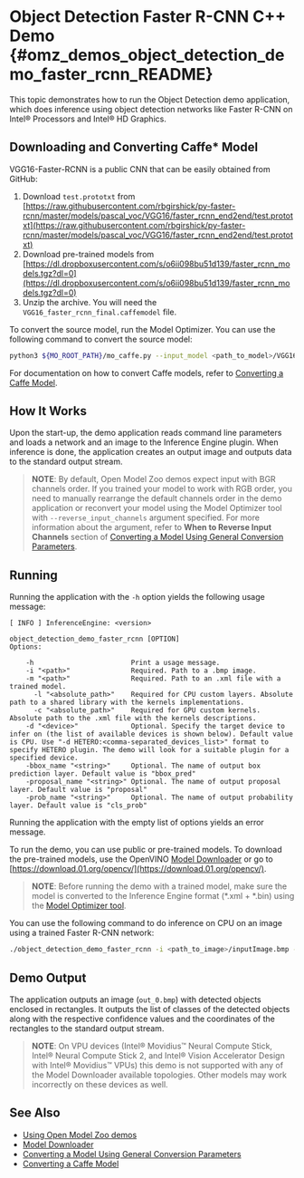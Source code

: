 # Object Detection Faster R-CNN C++ Demo {#omz_demos_object_detection_demo_faster_rcnn_README}

This topic demonstrates how to run the Object Detection demo application, which does inference using object detection
networks like Faster R-CNN on Intel® Processors and Intel® HD Graphics.

## Downloading and Converting Caffe* Model
VGG16-Faster-RCNN is a public CNN that can be easily obtained from GitHub:

1. Download <code>test.prototxt</code> from [https://raw.githubusercontent.com/rbgirshick/py-faster-rcnn/master/models/pascal_voc/VGG16/faster_rcnn_end2end/test.prototxt](https://raw.githubusercontent.com/rbgirshick/py-faster-rcnn/master/models/pascal_voc/VGG16/faster_rcnn_end2end/test.prototxt)
2. Download pre-trained models from [https://dl.dropboxusercontent.com/s/o6ii098bu51d139/faster_rcnn_models.tgz?dl=0](https://dl.dropboxusercontent.com/s/o6ii098bu51d139/faster_rcnn_models.tgz?dl=0)
3. Unzip the archive. You will need the <code>VGG16_faster_rcnn_final.caffemodel</code> file.

To convert the source model, run the Model Optimizer.
You can use the following command to convert the source model:
```sh
python3 ${MO_ROOT_PATH}/mo_caffe.py --input_model <path_to_model>/VGG16_faster_rcnn_final.caffemodel --input_proto <path_to_model>/deploy.prototxt
```

For documentation on how to convert Caffe models, refer to [Converting a Caffe Model](https://docs.openvinotoolkit.org/latest/_docs_MO_DG_prepare_model_convert_model_Convert_Model_From_Caffe.html).

## How It Works

Upon the start-up, the demo application reads command line parameters and loads a network and an image to the Inference
Engine plugin. When inference is done, the application creates an
output image and outputs data to the standard output stream.

> **NOTE**: By default, Open Model Zoo demos expect input with BGR channels order. If you trained your model to work with RGB order, you need to manually rearrange the default channels order in the demo application or reconvert your model using the Model Optimizer tool with `--reverse_input_channels` argument specified. For more information about the argument, refer to **When to Reverse Input Channels** section of [Converting a Model Using General Conversion Parameters](https://docs.openvinotoolkit.org/latest/_docs_MO_DG_prepare_model_convert_model_Converting_Model_General.html).

## Running

Running the application with the `-h` option yields the following usage message:
```
[ INFO ] InferenceEngine: <version>

object_detection_demo_faster_rcnn [OPTION]
Options:

    -h                        Print a usage message.
    -i "<path>"               Required. Path to a .bmp image.
    -m "<path>"               Required. Path to an .xml file with a trained model.
      -l "<absolute_path>"    Required for CPU custom layers. Absolute path to a shared library with the kernels implementations.
      -c "<absolute_path>"    Required for GPU custom kernels. Absolute path to the .xml file with the kernels descriptions.
    -d "<device>"             Optional. Specify the target device to infer on (the list of available devices is shown below). Default value is CPU. Use "-d HETERO:<comma-separated_devices_list>" format to specify HETERO plugin. The demo will look for a suitable plugin for a specified device.
    -bbox_name "<string>"     Optional. The name of output box prediction layer. Default value is "bbox_pred"
    -proposal_name "<string>" Optional. The name of output proposal layer. Default value is "proposal"
    -prob_name "<string>"     Optional. The name of output probability layer. Default value is "cls_prob"
```

Running the application with the empty list of options yields an error message.

To run the demo, you can use public or pre-trained models. To download the pre-trained models, use the OpenVINO [Model Downloader](../../tools/downloader/README.md) or go to [https://download.01.org/opencv/](https://download.01.org/opencv/).

> **NOTE**: Before running the demo with a trained model, make sure the model is converted to the Inference Engine format (\*.xml + \*.bin) using the [Model Optimizer tool](https://docs.openvinotoolkit.org/latest/_docs_MO_DG_Deep_Learning_Model_Optimizer_DevGuide.html).

You can use the following command to do inference on CPU on an image using a trained Faster R-CNN network:
```sh
./object_detection_demo_faster_rcnn -i <path_to_image>/inputImage.bmp -m <path_to_model>/faster-rcnn.xml -d CPU
```

## Demo Output

The application outputs an image (`out_0.bmp`) with detected objects enclosed in rectangles. It outputs the list of classes
of the detected objects along with the respective confidence values and the coordinates of the
rectangles to the standard output stream.

> **NOTE**: On VPU devices (Intel® Movidius™ Neural Compute Stick, Intel® Neural Compute Stick 2, and Intel® Vision Accelerator Design with Intel® Movidius™ VPUs) this demo is not supported with any of the Model Downloader available topologies. Other models may work incorrectly on these devices as well.

## See Also
* [Using Open Model Zoo demos](../README.md)
* [Model Downloader](../../tools/downloader/README.md)
* [Converting a Model Using General Conversion Parameters](https://docs.openvinotoolkit.org/latest/_docs_MO_DG_prepare_model_convert_model_Converting_Model_General.html)
* [Converting a Caffe Model](https://docs.openvinotoolkit.org/latest/_docs_MO_DG_prepare_model_convert_model_Convert_Model_From_Caffe.html)
